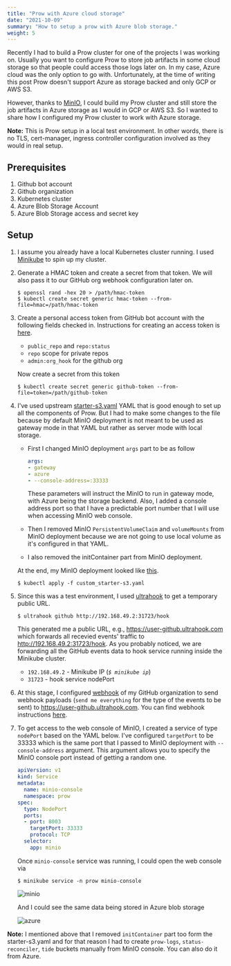 ```yaml
---
title: "Prow with Azure cloud storage"
date: "2021-10-09"
summary: "How to setup a prow with Azure blob storage."
weight: 5
---
```


Recently I had to build a Prow cluster for one of the projects I was working on. Usually you want to configure Prow to store job artifacts in some cloud storage so that people could access those logs later on. In my case, Azure cloud was the only option to go with. Unfortunately, at the time of writing this post Prow doesn't support Azure as storage backed and only GCP or AWS S3.

However, thanks to [MinIO](https://github.com/minio/minio), I could build my Prow cluster and still store the job artifacts in Azure storage as I would in GCP or AWS S3. So I wanted to share how I configured my Prow cluster to work with Azure storage.

**Note:** This is Prow setup in a local test environment. In other words, there is no TLS, cert-manager, ingress controller configuration involved as they would in real setup.

## Prerequisites

1. Github bot account
2. Github organization
3. Kubernetes cluster
4. Azure Blob Storage Account
5. Azure Blob Storage access and secret key

## Setup
1. I assume you already have a local Kubernetes cluster running. I used [Minikube](https://github.com/kubernetes/minikube) to spin up my cluster.

1. Generate a HMAC token and create a secret from that token. We will also pass it to our GitHub org webhook configuration later on.
    ```shell
    $ openssl rand -hex 20 > /path/hmac-token
    $ kubectl create secret generic hmac-token --from-file=hmac=/path/hmac-token
    ```
1. Create a personal access token from GitHub bot account with the following fields checked in. Instructions for creating an access token is [here](https://docs.github.com/en/github/authenticating-to-github/keeping-your-account-and-data-secure/creating-a-personal-access-token).
    - `public_repo` and `repo:status`
    - `repo` scope for private repos
    - `admin:org_hook` for the github org

   Now create a secret from this token
    ```shell
    $ kubectl create secret generic github-token --from-file=token=/path/github-token
    ```
1. I've used upstream [starter-s3.yaml](https://github.com/kubernetes/test-infra/blob/master/config/prow/cluster/starter-s3.yaml) YAML that is good enough to set up all the components of Prow. But I had to make some changes to the file because by default MinIO deployment is not meant to be used as gateway mode in that YAML but rather as server mode with local storage.
    - First I changed MinIO deployment `args` part to be as follow 
        
        ```yaml
        args:
        - gateway
        - azure
        - --console-address=:33333
        ```
       These parameters will instruct the MinIO to run in gateway mode, with Azure being the storage backend. Also, I added            a console address port so that I have a predictable port number that I will use when accessing MinIO web console.

    - Then I removed MinIO `PersistentVolumeClaim` and `volumeMounts` from MinIO deployment because we are not going to use   local volume as it's configured in that YAML. 
    - I also removed the initContainer part from MinIO deployment.
    
    At the end, my MinIO deployment looked like [this](https://gist.github.com/fmuyassarov/d73884ddb13fd903645d2b3e3cf35120).

    ```shell
    $ kubectl apply -f custom_starter-s3.yaml
    ```
1. Since this was a test environment, I used [ultrahook](https://www.ultrahook.com/) to get a temporary public URL.
    ```shell
    $ ultrahook github http://192.168.49.2:31723/hook
    ```
    This generated me a public URL, e.g., https://user-github.ultrahook.com which forwards all recevied events' traffic to http://192.168.49.2:31723/hook. As you probably noticed, we are forwarding all the GitHub events data to hook service running inside the Minikube cluster. 
    - `192.168.49.2` - Minikube IP (*```$ minikube ip```*)
    - `31723` - hook service nodePort


1. At this stage, I configured [webhook](https://docs.github.com/en/rest/reference/orgs#webhooks) of my GitHub organization to send webhook payloads (`send me everything` for the type of the events to be sent) to https://user-github.ultrahook.com. You can find webhook instructions [here](https://docs.github.com/en/github/setting-up-and-managing-your-enterprise/managing-organizations-in-your-enterprise-account/configuring-webhooks-for-organization-events-in-your-enterprise-account).

1. To get access to the web console of MinIO, I created a service of type `nodePort` based on the YAML below. I've configured `targetPort` to be 33333 which is the same port that I passed to MinIO deployment with `--console-address` argument. This argument allows you to specify the MinIO console port instead of getting a random one.

    ```yaml
    apiVersion: v1
    kind: Service
    metadata:
      name: minio-console
      namespace: prow
    spec:
      type: NodePort
      ports:
      - port: 8003
        targetPort: 33333
        protocol: TCP
      selector:
        app: minio
    ```
    Once `minio-console` service was running, I could open the web console via
    ```shell
    $ minikube service -n prow minio-console
    ```

    ![minio](https://user-images.githubusercontent.com/35802557/132105961-e66f0b04-6e2a-48e5-8f64-72a409d90e95.png)

    And I could see the same data being stored in Azure blob storage

    ![azure](https://user-images.githubusercontent.com/35802557/132965756-15cb7917-ab01-4662-af87-84546c9a217e.png)


**Note:** I mentioned above that I removed `initContainer` part too form the starter-s3.yaml and for that reason I had to create `prow-logs`, `status-reconciler`, `tide` buckets manually from MinIO console. You can also do it from Azure.